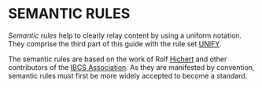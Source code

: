 # SEMANTIC RULES

_Semantic rules_ help to clearly relay content by using a uniform notation. They comprise the third part of this guide with the rule set [UNIFY](09-unify.md).

The semantic rules are based on the work of Rolf [Hichert](https://www.ibcs.com/consultant/rolf-hichert/) and other contributors of the [IBCS Association](https://www.ibcs.com/ibcs-association/). As they are manifested by convention, semantic rules must first be more widely accepted to become a standard.
